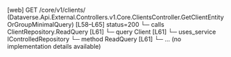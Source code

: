 [web] GET /core/v1/clients/  (Dataverse.Api.External.Controllers.v1.Core.ClientsController.GetClientEntityOrGroupMinimalQuery)  [L58–L65] status=200
  └─ calls ClientRepository.ReadQuery [L61]
  └─ query Client [L61]
  └─ uses_service IControlledRepository<Client>
    └─ method ReadQuery [L61]
      └─ ... (no implementation details available)

